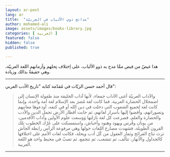 ```yaml
---
layout: ar-post
lang: ar
title:  "مدائح ذوي الألباب في العربيّة"
author: mohamed-ali
image: assets/images/books-library.jpg
categories: [ العربية ]
featured: false
hidden: false
published: true

---
```


هذا غيضٌ من فيض ممَّا مدح به ذوو الألباب، على اِختلاف نِحلهم وأزمانهم اللغة العربيّة، وهي حقيقةٌ بذالك وزيادة.


--- 

قال أحمد حسن الزيّات في مُقدّمة كتابه "تاريخ الأدب العربي": 

> والآداب العربيّة أغنى الآداب جمعاء، لأنها آداب الخليقة منذ طفولة الإنسان إلى اضمحلال الحضارة العربية. فما كانت لغة مُضرَ بعد الإسلام
> لغة أمة واحدة، وإنما كانت لغة لجميع الشعوب التي دخلت في دين الله أو في كنفه، أودعوها معانيهم وتصوراتهم، وأفضوا إليها بأسرار لغاتهم،
> ثم جابت أقطار الأرض تحمل الدين والأدب والحضارة والعلم، فصرعت كل لغة نازلتها وَوَسعت علوم الأولين وآداب الأقدمين، من يونان وفُرس ويهود
> وهنود وأحباش، واستمسكت على عَرْك الخطوب تلك القرون الطويلة، فشهدت مصارع اللغات حولها وهي مرفوعة الرأس رابطة الجأش ترث نتاج
> القرائح وثمار العقول من كُل أدب ونِحلة، فكانت لغات الأمم على اختلافها كالجداول والأنهار، تتألف، ثم تتشعب، ثم تتجمع، ثم تصبّ في محيط
> واحد هو اللغة العربية.

---
